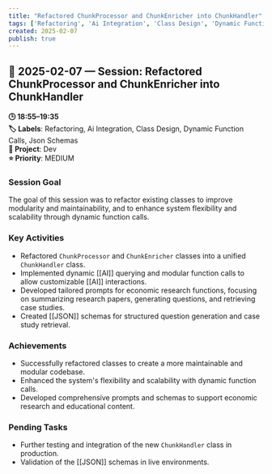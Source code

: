 ```yaml
---
title: "Refactored ChunkProcessor and ChunkEnricher into ChunkHandler"
tags: ['Refactoring', 'Ai Integration', 'Class Design', 'Dynamic Function Calls', 'Json Schemas']
created: 2025-02-07
publish: true
---
```


## 📅 2025-02-07 — Session: Refactored ChunkProcessor and ChunkEnricher into ChunkHandler

**🕒 18:55–19:35**  
**🏷️ Labels**: Refactoring, Ai Integration, Class Design, Dynamic Function Calls, Json Schemas  
**📂 Project**: Dev  
**⭐ Priority**: MEDIUM  


### Session Goal
The goal of this session was to refactor existing classes to improve modularity and maintainability, and to enhance system flexibility and scalability through dynamic function calls.

### Key Activities
- Refactored `ChunkProcessor` and `ChunkEnricher` classes into a unified `ChunkHandler` class.
- Implemented dynamic [[AI]] querying and modular function calls to allow customizable [[AI]] interactions.
- Developed tailored prompts for economic research functions, focusing on summarizing research papers, generating questions, and retrieving case studies.
- Created [[JSON]] schemas for structured question generation and case study retrieval.

### Achievements
- Successfully refactored classes to create a more maintainable and modular codebase.
- Enhanced the system's flexibility and scalability with dynamic function calls.
- Developed comprehensive prompts and schemas to support economic research and educational content.

### Pending Tasks
- Further testing and integration of the new `ChunkHandler` class in production.
- Validation of the [[JSON]] schemas in live environments.
